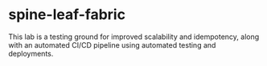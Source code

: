 # spine-leaf-fabric

This lab is a testing ground for improved scalability and idempotency, along with an automated CI/CD pipeline using automated testing and deployments.